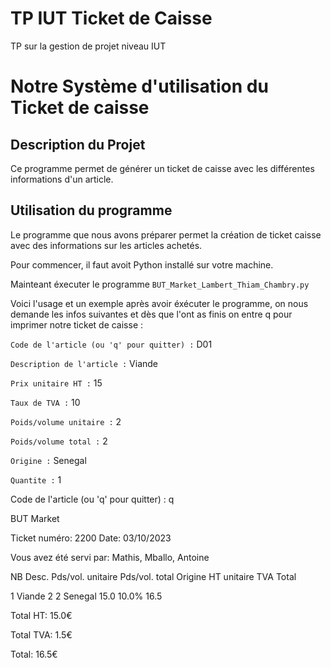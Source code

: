 # TP IUT Ticket de Caisse
TP sur la gestion de projet niveau IUT

# Notre Système d'utilisation du Ticket de caisse

## Description du Projet

Ce programme permet de générer un ticket de caisse avec les différentes informations d'un article.

## Utilisation du programme

Le programme que nous avons préparer permet la création de ticket caisse avec des informations sur les articles achetés.

Pour commencer, il faut avoit Python installé sur votre machine.

Mainteant éxecuter le programme `BUT_Market_Lambert_Thiam_Chambry.py` 

Voici l'usage et un exemple après avoir éxécuter le programme, on nous demande les infos suivantes et dès que l'ont as finis on entre q pour imprimer notre ticket de caisse :

`Code de l'article (ou 'q' pour quitter) :` D01

`Description de l'article :` Viande

`Prix unitaire HT :` 15

`Taux de TVA :` 10

`Poids/volume unitaire :` 2

`Poids/volume total :` 2

`Origine :` Senegal

`Quantite :` 1

Code de l'article (ou 'q' pour quitter) : q

BUT Market


Ticket numéro: 2200
Date: 03/10/2023

Vous avez été servi par: Mathis, Mballo, Antoine

NB  Desc.  Pds/vol. unitaire  Pds/vol. total  Origine       HT unitaire  TVA   Total

1   Viande 2              2                   Senegal       15.0         10.0% 16.5

Total HT: 15.0€

Total TVA: 1.5€

Total: 16.5€
